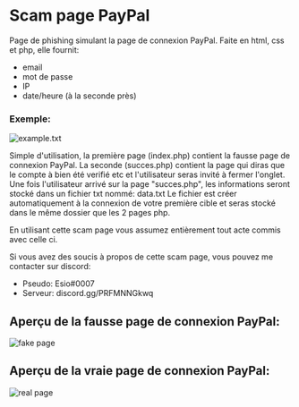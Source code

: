 # Scam page PayPal

Page de phishing simulant la page de connexion PayPal. 
Faite en html, css et php, elle fournit:
- email
- mot de  passe
- IP
- date/heure (à la seconde près)

### Exemple:
![example.txt](https://media.discordapp.net/attachments/633782210238873612/872500562648776714/unknown.png)

Simple d'utilisation, la première page (index.php) contient la fausse page de connexion PayPal.
La seconde (succes.php) contient la page qui diras que le compte à bien été verifié etc et l'utilisateur seras invité à fermer l'onglet.
Une fois l'utilisateur arrivé sur la page "succes.php", les informations seront stocké dans un fichier txt nommé: data.txt
Le fichier est créer automatiquement à la connexion de votre première cible et seras stocké dans le même dossier que les 2 pages php.

En utilisant cette scam page vous assumez entièrement tout acte commis avec celle ci.

Si vous avez des soucis à propos de cette scam page, vous pouvez me contacter sur discord:
- Pseudo: Esio#0007
- Serveur: discord.gg/PRFMNNGkwq

## Aperçu de la fausse page de connexion PayPal:
![fake page](https://media.discordapp.net/attachments/633782210238873612/872501183011512381/unknown.png?width=1246&height=629)
## Aperçu de la vraie page de connexion PayPal:
![real page](https://media.discordapp.net/attachments/787681098154115103/872502539818500126/unknown.png?width=1246&height=629)
